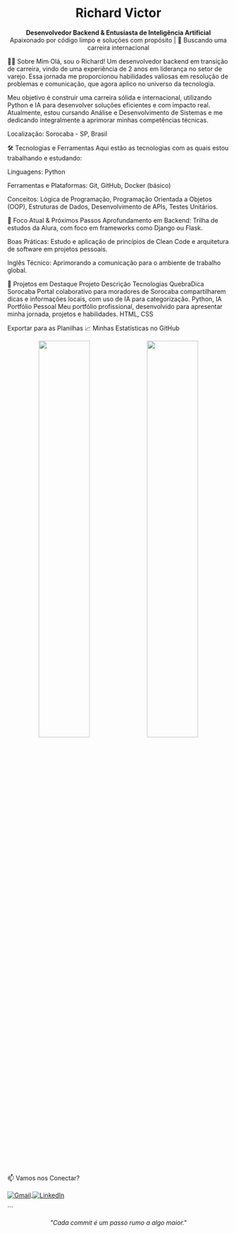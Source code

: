 <h1 align="center">Richard Victor</h1>

<p align="center">
<strong>Desenvolvedor Backend & Entusiasta de Inteligência Artificial</strong>
<br />
Apaixonado por código limpo e soluções com propósito | 🚀 Buscando uma carreira internacional
</p>

👨‍💻 Sobre Mim
Olá, sou o Richard! Um desenvolvedor backend em transição de carreira, vindo de uma experiência de 2 anos em liderança no setor de varejo. Essa jornada me proporcionou habilidades valiosas em resolução de problemas e comunicação, que agora aplico no universo da tecnologia.

Meu objetivo é construir uma carreira sólida e internacional, utilizando Python e IA para desenvolver soluções eficientes e com impacto real. Atualmente, estou cursando Análise e Desenvolvimento de Sistemas e me dedicando integralmente a aprimorar minhas competências técnicas.

Localização: Sorocaba - SP, Brasil

🛠️ Tecnologias e Ferramentas
Aqui estão as tecnologias com as quais estou trabalhando e estudando:

Linguagens: Python

Ferramentas e Plataformas: Git, GitHub, Docker (básico)

Conceitos: Lógica de Programação, Programação Orientada a Objetos (OOP), Estruturas de Dados, Desenvolvimento de APIs, Testes Unitários.

🌱 Foco Atual & Próximos Passos
Aprofundamento em Backend: Trilha de estudos da Alura, com foco em frameworks como Django ou Flask.

Boas Práticas: Estudo e aplicação de princípios de Clean Code e arquitetura de software em projetos pessoais.

Inglês Técnico: Aprimorando a comunicação para o ambiente de trabalho global.

🚀 Projetos em Destaque
Projeto	Descrição	Tecnologias
QuebraDica Sorocaba	Portal colaborativo para moradores de Sorocaba compartilharem dicas e informações locais, com uso de IA para categorização.	Python, IA
Portfólio Pessoal	Meu portfólio profissional, desenvolvido para apresentar minha jornada, projetos e habilidades.	HTML, CSS

Exportar para as Planilhas
📈 Minhas Estatísticas no GitHub
<div align="center">
<img src="https://github-readme-stats.vercel.app/api?username=rvalves10&show_icons=true&theme=tokyonight&hide_border=true&count_private=true" width="48%" />
<img src="https://github-readme-stats.vercel.app/api/top-langs/?username=rvalves10&layout=compact&theme=tokyonight&hide_border=true" width="48%" />
</div>

📫 Vamos nos Conectar?
<p align="left">
<a href="mailto:richardvic12@gmail.com">
<img align="center" src="https://img.shields.io/badge/-Gmail-%23EA4335?style=for-the-badge&logo=gmail&logoColor=white" alt="Gmail">
</a>
<a href="https://www.linkedin.com/in/richard-victor-3611a5303" target="_blank">
<img align="center" src="https://img.shields.io/badge/-LinkedIn-%230077B5?style=for-the-badge&logo=linkedin&logoColor=white" alt="LinkedIn">
</a>
</p>
```

<p align="center"><i>"Cada commit é um passo rumo a algo maior."</i></p>

